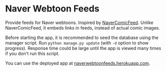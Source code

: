 Naver Webtoon Feeds
===================

Provide feeds for Naver webtoons. Inspired by
[NaverComicFeed](https://bitbucket.org/dahlia/navercomicfeed). Unlike
NaverComicFeed, it embeds links in feeds, instead of actual comic images.

Before starting the app, it is recommended to seed the database using the
manager script. Run `python manage.py update` (with `-d` option to show
progress). Response time could be large until the app is viewed many times
if you don't run this script.

You can use the deployed app at
[naverwebtoonfeeds.herokuapp.com](http://naverwebtoonfeeds.herokuapp.com).
